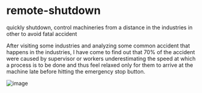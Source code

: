 # remote-shutdown
quickly shutdown, control machineries from a distance in the industries in other to avoid fatal accident

After visiting some industries and analyzing some common accident that happens in the industries, I have come to find out that 70% of the accident were caused by supervisor or workers underestimating the speed at which a process is to be done and thus feel relaxed only for them to arrive at the machine late before hitting the emergency stop button.

![image](https://user-images.githubusercontent.com/65239245/185727684-9333ccc6-be3f-4bb9-8ac7-6dd53ff264da.png)

